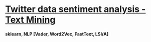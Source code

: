 # [Twitter data sentiment analysis - Text Mining](https://github.com/yahyakkhalid/Twitter-data-sentiment-analysis)
#### sklearn, NLP [Vader, Word2Vec, FastText, LSI/A]
